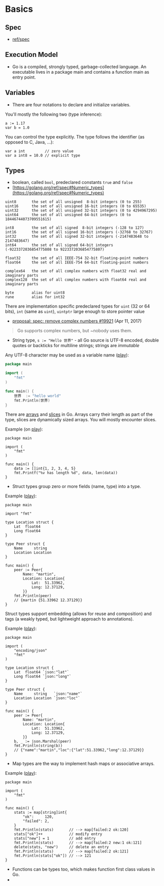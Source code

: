 # Basics

## Spec

* [ref/spec](https://golang.org/ref/spec)

## Execution Model

* Go is a compiled, strongly typed, garbage-collected language. An executable
  lives in a package main and contains a function main as entry point.

## Variables

* There are four notations to declare and initialize variables.

You'll mostly the following two (type inference):

```
a := 1.17
var b = 1.0
```

You can control the type explicitly. The type follows the identifier (as
opposed to C, Java, ...):

```
var a int         // zero value
var a int8 = 10.0 // explicit type
```

## Types

* boolean, called `bool`, predeclared constants `true` and `false`
* [https://golang.org/ref/spec#Numeric_types](https://golang.org/ref/spec#Numeric_types)

```
uint8       the set of all unsigned  8-bit integers (0 to 255)
uint16      the set of all unsigned 16-bit integers (0 to 65535)
uint32      the set of all unsigned 32-bit integers (0 to 4294967295)
uint64      the set of all unsigned 64-bit integers (0 to 18446744073709551615)

int8        the set of all signed  8-bit integers (-128 to 127)
int16       the set of all signed 16-bit integers (-32768 to 32767)
int32       the set of all signed 32-bit integers (-2147483648 to 2147483647)
int64       the set of all signed 64-bit integers (-9223372036854775808 to 9223372036854775807)

float32     the set of all IEEE-754 32-bit floating-point numbers
float64     the set of all IEEE-754 64-bit floating-point numbers

complex64   the set of all complex numbers with float32 real and imaginary parts
complex128  the set of all complex numbers with float64 real and imaginary parts

byte        alias for uint8
rune        alias for int32
```

There are implementation specific predeclared types for `uint` (32 or 64 bits),
`int` (same as `uint`), `uintptr` large enough to store pointer value

* [proposal: spec: remove complex numbers #19921](https://github.com/golang/go/issues/19921) (Apr 11, 2017)

> Go supports complex numbers, but ~nobody uses them.

* String type, `s := "Hello 世界"` - all Go source is UTF-8 encoded, double quotes or backticks for multiline strings; strings are *immutable*

Any UTF-8 character may be used as a variable name
([play](https://play.golang.org/p/eU4VDR0-jpE)):

```go
package main

import (
    "fmt"
)

func main() {
    世界  := "hello world"
    fmt.Println(世界)
}
```

There are [arrays](https://golang.org/ref/spec#Array_types) and
[slices](https://golang.org/ref/spec#Slice_types) in Go. Arrays carry their
length as part of the type, slices are dynamically sized arrays. You will
mostly encounter slices.

Example (on [play](https://play.golang.org/p/bsgboAZ82jH)):

```golang
package main

import (
    "fmt"
)

func main() {
    data := []int{1, 2, 3, 4, 5}
    fmt.Printf("%v has length %d", data, len(data))
}
```

* Struct types group zero or more fields (name, type) into a type.

Example ([play](https://play.golang.org/p/RYOrTC-CqPu)):

```golang
package main

import "fmt"

type Location struct {
    Lat  float64
    Long float64
}

type Peer struct {
    Name     string
    Location Location
}

func main() {
    peer := Peer{
        Name: "martin",
        Location: Location{
            Lat:  51.33962,
            Long: 12.37129,
        }}
    fmt.Println(peer)
    // {martin {51.33962 12.37129}}
}
```

Struct types support embedding (allows for reuse and composition) and tags (a weakly typed, but lightweight approach to annotations).

Example ([play](https://play.golang.org/p/KgKB3jqCapV)):

```golang
package main

import (
    "encoding/json"
    "fmt"
)

type Location struct {
    Lat  float64 `json:"lat"`
    Long float64 `json:"long"`
}

type Peer struct {
    Name     string   `json:"name"`
    Location Location `json:"loc"`
}

func main() {
    peer := Peer{
        Name: "martin",
        Location: Location{
            Lat:  51.33962,
            Long: 12.37129,
        }}
    b, _ := json.Marshal(peer)
    fmt.Println(string(b))
    // {"name":"martin","loc":{"lat":51.33962,"long":12.37129}}
}
```

* Map types are the way to implement hash maps or associative arrays.

Example ([play](https://play.golang.org/p/kMy733hPcFT)):

```golang
package main

import (
    "fmt"
)

func main() {
    stats := map[string]int{
        "ok":     120,
        "failed": 2,
    }
    fmt.Println(stats)       // --> map[failed:2 ok:120]
    stats["ok"]++            // modify entry
    stats["new"] = 1         // add entry
    fmt.Println(stats)       // --> map[failed:2 new:1 ok:121]
    delete(stats, "new")     // delete an entry
    fmt.Println(stats)       // --> map[failed:2 ok:121]
    fmt.Println(stats["ok"]) // --> 121
}
```

* Functions can be types too, which makes function first class values in Go.
*
